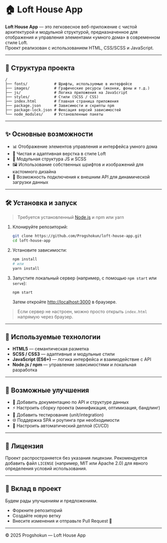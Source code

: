 # 🏠 Loft House App

**Loft House App** — это легковесное веб-приложение с чистой архитектурой и модульной структурой, предназначенное для отображения и управления элементами «умного дома» в современном стиле Loft.  
Проект реализован с использованием HTML, CSS/SCSS и JavaScript.

---

## 📁 Структура проекта

```
/
├── fonts/            # Шрифты, используемые в интерфейсе
├── images/           # Графические ресурсы (иконки, фоны и т.д.)
├── js/               # Логика приложения на JavaScript
├── styles/           # Стили (SCSS / CSS)
├── index.html        # Главная страница приложения
├── package.json      # Зависимости и скрипты npm
├── package-lock.json # Фиксация версий зависимостей
└── node_modules/     # Установленные пакеты
```

---

## ✨ Основные возможности

- 📊 Отображение элементов управления и интерфейса умного дома  
- 🧭 Чистая и адаптивная верстка в стиле Loft  
- 🧩 Модульная структура JS и SCSS  
- 🖼 Использование собственных шрифтов и изображений для кастомного дизайна  
- 🚀 Возможность подключения к внешним API для динамической загрузки данных

---

## 🛠 Установка и запуск

> Требуется установленный [Node.js](https://nodejs.org/) и npm или yarn

1. Клонируйте репозиторий:
   ```bash
   git clone https://github.com/Progshokun/loft-house-app.git
   cd loft-house-app
   ```

2. Установите зависимости:
   ```bash
   npm install
   # или
   yarn install
   ```

3. Запустите локальный сервер (например, с помощью `npm start` или `serve`):
   ```bash
   npm start
   ```
   Затем откройте [http://localhost:3000](http://localhost:3000) в браузере.

> Если сервер не настроен, можно просто открыть `index.html` напрямую через браузер.

---

## 🧰 Используемые технологии

- **HTML5** — семантическая разметка  
- **SCSS / CSS3** — адаптивные и модульные стили  
- **JavaScript (ES6+)** — логика интерфейса и взаимодействие с API  
- **Node.js / npm** — управление зависимостями и локальная разработка

---

## 🚀 Возможные улучшения

- 📑 Добавить документацию по API и структуре данных  
- ⚡ Настроить сборку проекта (минификация, оптимизация, бандлинг)  
- 🧪 Добавить тестирование (unit/integration)  
- 🌐 Поддержка SPA и роутинга при необходимости  
- 🔄 Настроить автоматический деплой (CI/CD)

---

## 📄 Лицензия

Проект распространяется без указания лицензии. Рекомендуется добавить файл `LICENSE` (например, MIT или Apache 2.0) для явного определения условий использования.

---

## 🤝 Вклад в проект

Будем рады улучшениям и предложениям.  
- Форкните репозиторий  
- Создайте новую ветку  
- Внесите изменения и отправьте Pull Request 🚀

---

© 2025 Progshokun — Loft House App
